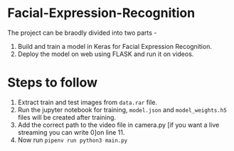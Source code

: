 # Facial-Expression-Recognition
The project can be braodly divided into two parts -
1) Build and train a model in Keras for Facial Expression Recognition.
2) Deploy the model on web using FLASK and run it on videos.

# Steps to follow

1) Extract train and test images from ```data.rar``` file.
2) Run the jupyter notebook for training, ```model.json``` and ```model_weights.h5``` files will be created after training.
3) Add the correct path to the video file in camera.py [if you want a live streaming you can write 0]on line 11.
4) Now run  ```pipenv run python3 main.py```

